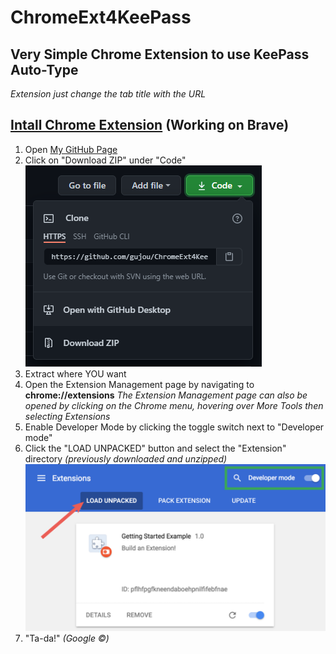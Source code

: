 # ChromeExt4KeePass

## Very Simple Chrome Extension to use KeePass Auto-Type

*Extension just change the tab title with the URL*

## [Intall Chrome Extension](https://www.google.com "Stolen in Chrome Developers Getting started documentation") (Working on Brave)

1. Open [My GitHub Page](https://github.com/gujou/ChromeExt4KeePass "Yeah!")
1. Click on "Download ZIP" under "Code"  
![Screenshot](Readme/Clone.png "Easy peasy!")
1. Extract where YOU want
1. Open the Extension Management page by navigating to **chrome://extensions** 
*The Extension Management page can also be opened by clicking on the Chrome menu, hovering over More Tools then selecting Extensions*
1. Enable Developer Mode by clicking the toggle switch next to "Developer mode"
1. Click the "LOAD UNPACKED" button and select the "Extension" directory *(previously downloaded and unzipped)*
![Screenshot](Readme/Extensions.png "That's all")
1. "Ta-da!" *(Google ©)*

